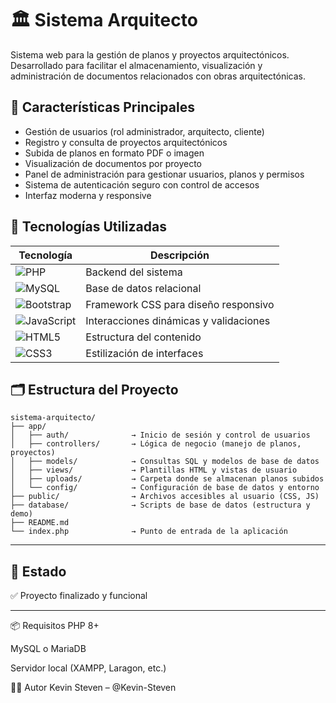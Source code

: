 # 🏛️ Sistema Arquitecto

Sistema web para la gestión de planos y proyectos arquitectónicos. Desarrollado para facilitar el almacenamiento, visualización y administración de documentos relacionados con obras arquitectónicas.

## 🚀 Características Principales

- Gestión de usuarios (rol administrador, arquitecto, cliente)
- Registro y consulta de proyectos arquitectónicos
- Subida de planos en formato PDF o imagen
- Visualización de documentos por proyecto
- Panel de administración para gestionar usuarios, planos y permisos
- Sistema de autenticación seguro con control de accesos
- Interfaz moderna y responsive

## 🧰 Tecnologías Utilizadas

| Tecnología | Descripción |
|-----------|-------------|
| ![PHP](https://img.shields.io/badge/PHP-8+-777bb4?logo=php&logoColor=white) | Backend del sistema |
| ![MySQL](https://img.shields.io/badge/MySQL-Database-4479A1?logo=mysql&logoColor=white) | Base de datos relacional |
| ![Bootstrap](https://img.shields.io/badge/Bootstrap-5-563d7c?logo=bootstrap&logoColor=white) | Framework CSS para diseño responsivo |
| ![JavaScript](https://img.shields.io/badge/JavaScript-Vanilla-F7DF1E?logo=javascript&logoColor=black) | Interacciones dinámicas y validaciones |
| ![HTML5](https://img.shields.io/badge/HTML5-E34F26?logo=html5&logoColor=white) | Estructura del contenido |
| ![CSS3](https://img.shields.io/badge/CSS3-1572B6?logo=css3&logoColor=white) | Estilización de interfaces |

## 🗂️ Estructura del Proyecto

```plaintext
sistema-arquitecto/
├── app/
│   ├── auth/              → Inicio de sesión y control de usuarios
│   ├── controllers/       → Lógica de negocio (manejo de planos, proyectos)
│   ├── models/            → Consultas SQL y modelos de base de datos
│   ├── views/             → Plantillas HTML y vistas de usuario
│   ├── uploads/           → Carpeta donde se almacenan planos subidos
│   └── config/            → Configuración de base de datos y entorno
├── public/                → Archivos accesibles al usuario (CSS, JS)
├── database/              → Scripts de base de datos (estructura y demo)
├── README.md
└── index.php              → Punto de entrada de la aplicación
```
---

## 📌 Estado

✅ Proyecto finalizado y funcional

---

📦 Requisitos
PHP 8+

MySQL o MariaDB

Servidor local (XAMPP, Laragon, etc.)

🧑‍💻 Autor
Kevin Steven – @Kevin-Steven
